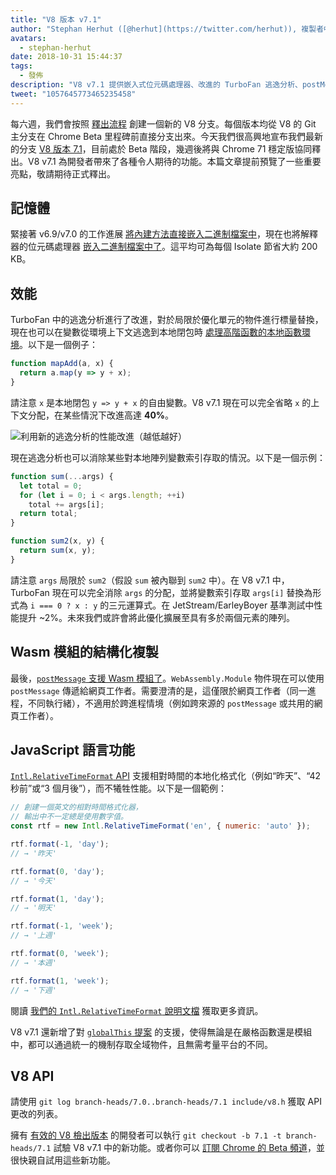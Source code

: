 ```yaml
---
title: "V8 版本 v7.1"
author: "Stephan Herhut ([@herhut](https://twitter.com/herhut)), 複製者中的複製者"
avatars:
  - stephan-herhut
date: 2018-10-31 15:44:37
tags:
  - 發佈
description: "V8 v7.1 提供嵌入式位元碼處理器、改進的 TurboFan 逃逸分析、postMessage(wasmModule)、Intl.RelativeTimeFormat 和 globalThis！"
tweet: "1057645773465235458"
---
```

每六週，我們會按照 [釋出流程](/docs/release-process) 創建一個新的 V8 分支。每個版本均從 V8 的 Git 主分支在 Chrome Beta 里程碑前直接分支出來。今天我們很高興地宣布我們最新的分支 [V8 版本 7.1](https://chromium.googlesource.com/v8/v8.git/+log/branch-heads/7.1)，目前處於 Beta 階段，幾週後將與 Chrome 71 穩定版協同釋出。V8 v7.1 為開發者帶來了各種令人期待的功能。本篇文章提前預覽了一些重要亮點，敬請期待正式釋出。

<!--truncate-->
## 記憶體

緊接著 v6.9/v7.0 的工作進展 [將內建方法直接嵌入二進制檔案中](/blog/embedded-builtins)，現在也將解釋器的位元碼處理器 [嵌入二進制檔案中了](https://bugs.chromium.org/p/v8/issues/detail?id=8068)。這平均可為每個 Isolate 節省大約 200 KB。

## 效能

TurboFan 中的逃逸分析進行了改進，對於局限於優化單元的物件進行標量替換，現在也可以在變數從環境上下文逃逸到本地閉包時 [處理高階函數的本地函數環境](https://bit.ly/v8-turbofan-context-sensitive-js-operators)。以下是一個例子：

```js
function mapAdd(a, x) {
  return a.map(y => y + x);
}
```

請注意 `x` 是本地閉包 `y => y + x` 的自由變數。V8 v7.1 現在可以完全省略 `x` 的上下文分配，在某些情況下改進高達 **40%**。

![利用新的逃逸分析的性能改進（越低越好）](/_img/v8-release-71/improved-escape-analysis.svg)

現在逃逸分析也可以消除某些對本地陣列變數索引存取的情況。以下是一個示例：

```js
function sum(...args) {
  let total = 0;
  for (let i = 0; i < args.length; ++i)
    total += args[i];
  return total;
}

function sum2(x, y) {
  return sum(x, y);
}
```

請注意 `args` 局限於 `sum2`（假設 `sum` 被內聯到 `sum2` 中）。在 V8 v7.1 中，TurboFan 現在可以完全消除 `args` 的分配，並將變數索引存取 `args[i]` 替換為形式為 `i === 0 ? x : y` 的三元運算式。在 JetStream/EarleyBoyer 基準測試中性能提升 ~2%。未來我們或許會將此優化擴展至具有多於兩個元素的陣列。

## Wasm 模組的結構化複製

最後，[`postMessage` 支援 Wasm 模組了](https://github.com/WebAssembly/design/pull/1074)。`WebAssembly.Module` 物件現在可以使用 `postMessage` 傳遞給網頁工作者。需要澄清的是，這僅限於網頁工作者（同一進程，不同執行緒），不適用於跨進程情境（例如跨來源的 `postMessage` 或共用的網頁工作者）。

## JavaScript 語言功能

[`Intl.RelativeTimeFormat` API](/features/intl-relativetimeformat) 支援相對時間的本地化格式化（例如“昨天”、“42 秒前”或“3 個月後”），而不犧牲性能。以下是一個範例：

```js
// 創建一個英文的相對時間格式化器，
// 輸出中不一定總是使用數字值。
const rtf = new Intl.RelativeTimeFormat('en', { numeric: 'auto' });

rtf.format(-1, 'day');
// → '昨天'

rtf.format(0, 'day');
// → '今天'

rtf.format(1, 'day');
// → '明天'

rtf.format(-1, 'week');
// → '上週'

rtf.format(0, 'week');
// → '本週'

rtf.format(1, 'week');
// → '下週'
```

閱讀 [我們的 `Intl.RelativeTimeFormat` 說明文檔](/features/intl-relativetimeformat) 獲取更多資訊。

V8 v7.1 還新增了對 [`globalThis` 提案](/features/globalthis) 的支援，使得無論是在嚴格函數還是模組中，都可以通過統一的機制存取全域物件，且無需考量平台的不同。

## V8 API

請使用 `git log branch-heads/7.0..branch-heads/7.1 include/v8.h` 獲取 API 更改的列表。

擁有 [有效的 V8 檢出版本](/docs/source-code#using-git) 的開發者可以執行 `git checkout -b 7.1 -t branch-heads/7.1` 試驗 V8 v7.1 中的新功能。或者你可以 [訂閱 Chrome 的 Beta 頻道](https://www.google.com/chrome/browser/beta.html)，並很快親自試用這些新功能。
